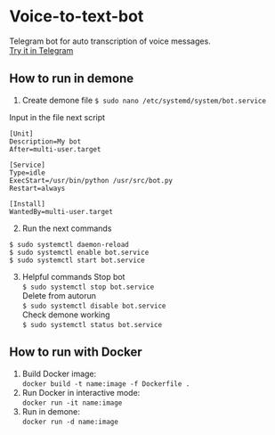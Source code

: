 # Voice-to-text-bot
Telegram bot for auto transcription of voice messages.  
[Try it in Telegram](https://t.me/voice2textRuBot)

## How to run in demone
1. Create demone file
`$ sudo nano /etc/systemd/system/bot.service`

Input in the file next script
```
[Unit]
Description=My bot
After=multi-user.target
 
[Service]
Type=idle
ExecStart=/usr/bin/python /usr/src/bot.py
Restart=always
 
[Install]
WantedBy=multi-user.target
```
2. Run the next commands
```
$ sudo systemctl daemon-reload
$ sudo systemctl enable bot.service
$ sudo systemctl start bot.service
```

3. Helpful commands
Stop bot  
`$ sudo systemctl stop bot.service`  
Delete from autorun   
`$ sudo systemctl disable bot.service`  
Check demone working  
`$ sudo systemctl status bot.service`

## How to run with Docker
1. Build Docker image:  
`docker build -t name:image -f Dockerfile .`
2. Run Docker in interactive mode:  
`docker run -it name:image`
3. Run in demone:  
`docker run -d name:image`
